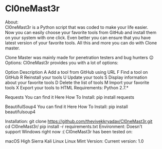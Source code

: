# Cl0neMast3r
About:<br>
Cl0neMast3r is a Python script that was coded to make your life easier. 
Now you can easily choose your favorite tools from GitHub and install them on your system with one click.
Even better you can ensure that you have latest version of your favorite tools.
All this and more you can do with Clone master.

Clone Master was mainly made for penetration testers and bug hunters 😉<br>
Options:
Cl0neMast3r provides you with a lot of options:

Option	Description
A	Add a tool from GitHub using URL
F	Find a tool on GitHub
R	Reinstall your tools
U	Update your tools
S	Display information about your favorite tools
D	Delete the list of tools
M	Import your favorite tools
X	Export your tools to HTML
Requirements:
Python 2.7.*

Requests You can find it Here
How To Install: pip install requests

BeautifulSoup4 You can find it Here
How To Install: pip install beautifulsoup4

Installation:
git clone https://github.com/thevivekkryadav/Cl0neMast3r.git
cd Cl0neMast3r/
pip install -r requirements.txt
Environment:
Doesn't support Windows right now :(
Cl0neMast3r has been tested on:

macOS High Sierra
Kali Linux
Linux Mint
Version:
Current version: 1.0
